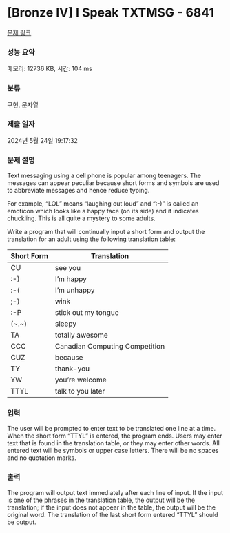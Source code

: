 # [Bronze IV] I Speak TXTMSG - 6841 

[문제 링크](https://www.acmicpc.net/problem/6841) 

### 성능 요약

메모리: 12736 KB, 시간: 104 ms

### 분류

구현, 문자열

### 제출 일자

2024년 5월 24일 19:17:32

### 문제 설명

<p>Text messaging using a cell phone is popular among teenagers. The messages can appear peculiar because short forms and symbols are used to abbreviate messages and hence reduce typing.</p>

<p>For example, “LOL” means “laughing out loud” and “:-)” is called an emoticon which looks like a happy face (on its side) and it indicates chuckling. This is all quite a mystery to some adults.</p>

<p>Write a program that will continually input a short form and output the translation for an adult using the following translation table:</p>

<table class="table table-bordered">
	<thead>
		<tr>
			<th>Short Form</th>
			<th>Translation</th>
		</tr>
	</thead>
	<tbody>
		<tr>
			<td>CU</td>
			<td>see you</td>
		</tr>
		<tr>
			<td>:-)</td>
			<td>I’m happy</td>
		</tr>
		<tr>
			<td>:-(</td>
			<td>I’m unhappy</td>
		</tr>
		<tr>
			<td>;-)</td>
			<td>wink</td>
		</tr>
		<tr>
			<td>:-P</td>
			<td>stick out my tongue</td>
		</tr>
		<tr>
			<td>(~.~)</td>
			<td>sleepy</td>
		</tr>
		<tr>
			<td>TA</td>
			<td>totally awesome</td>
		</tr>
		<tr>
			<td>CCC</td>
			<td>Canadian Computing Competition</td>
		</tr>
		<tr>
			<td>CUZ</td>
			<td>because</td>
		</tr>
		<tr>
			<td>TY</td>
			<td>thank-you</td>
		</tr>
		<tr>
			<td>YW</td>
			<td>you’re welcome</td>
		</tr>
		<tr>
			<td>TTYL</td>
			<td>talk to you later</td>
		</tr>
	</tbody>
</table>

### 입력 

 <p>The user will be prompted to enter text to be translated one line at a time. When the short form “TTYL” is entered, the program ends. Users may enter text that is found in the translation table, or they may enter other words. All entered text will be symbols or upper case letters. There will be no spaces and no quotation marks.</p>

### 출력 

 <p>The program will output text immediately after each line of input. If the input is one of the phrases in the translation table, the output will be the translation; if the input does not appear in the table, the output will be the original word. The translation of the last short form entered “TTYL” should be output.</p>


